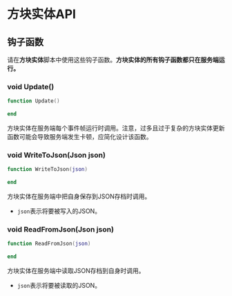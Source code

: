 # 方块实体API

## 钩子函数

请在**方块实体**脚本中使用这些钩子函数。**方块实体的所有钩子函数都只在服务端运行。**

### void Update\(\)

```lua
function Update()
    
end
```

方块实体在服务端每个事件帧运行时调用。注意，过多且过于复杂的方块实体更新函数可能会导致服务端发生卡顿，应简化设计该函数。

### void WriteToJson\(Json json\)

```lua
function WriteToJson(json)
    
end
```

方块实体在服务端中把自身保存到JSON存档时调用。

* `json`表示将要被写入的JSON。

### void ReadFromJson\(Json json\)

```lua
function ReadFromJson(json)
    
end
```

方块实体在服务端中读取JSON存档到自身时调用。

* `json`表示将要被读取的JSON。

